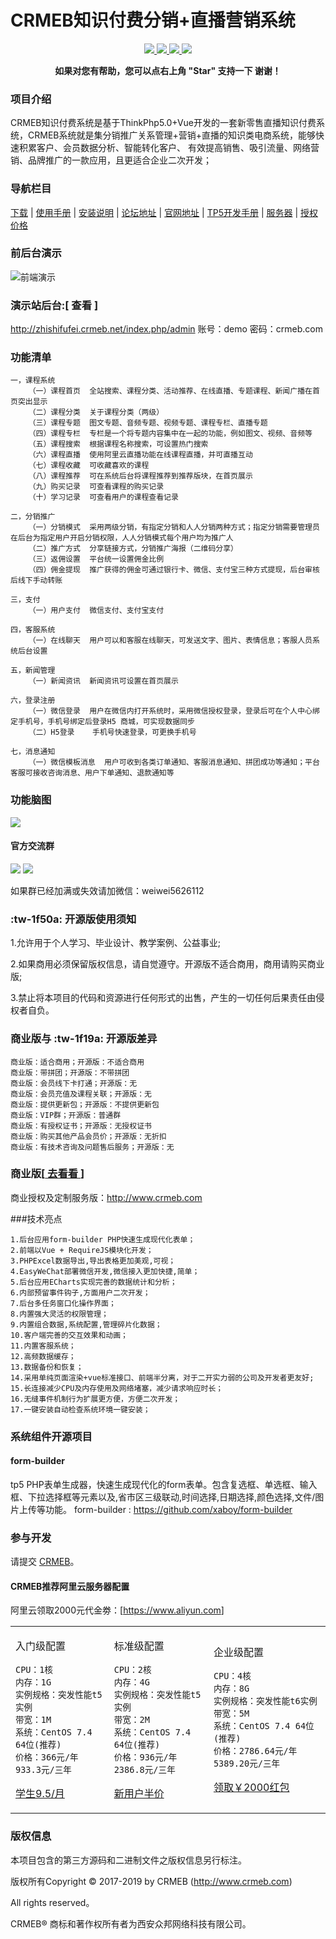 
# CRMEB知识付费分销+直播营销系统

<p align="center">
    <a href="http://www.crmeb.com">
        <img src="https://img.shields.io/badge/OfficialWebsite-CRMEB-yellow.svg" />
    </a>

<a href="http://www.crmeb.com">
        <img src="https://img.shields.io/badge/Licence-GPL3.0-green.svg?style=flat" />
    </a>
    <a href="http://www.crmeb.com">
        <img src="https://img.shields.io/badge/Edition-3.0-blue.svg" />
    </a>
     <a href="https://gitee.com/ZhongBangKeJi/CRMEB/repository/archive/master.zip">
        <img src="https://img.shields.io/badge/download-80m-red.svg" />
    </a>
    </p>
<p align="center">    
    <b>如果对您有帮助，您可以点右上角 "Star" 支持一下 谢谢！</b>
</p>

### 项目介绍

CRMEB知识付费系统是基于ThinkPhp5.0+Vue开发的一套新零售直播知识付费系统，CRMEB系统就是集分销推广关系管理+营销+直播的知识类电商系统，能够快速积累客户、会员数据分析、智能转化客户、 有效提高销售、吸引流量、网络营销、品牌推广的一款应用，且更适合企业二次开发；
### 导航栏目

[下载](/readme/前端下载地址.md)
 | [使用手册](https://help.crmeb.net)
 | [安装说明](http://help.crmeb.net/crmeb_zsff/1514710)
 | [论坛地址](http://bbs.crmeb.net)
 | [官网地址](https://www.crmeb.com)
 | [TP5开发手册](https://www.kancloud.cn/manual/thinkphp5/118003)
 | [服务器](https://promotion.aliyun.com/ntms/yunparter/invite.html?userCode=dligum2z)
 | [授权价格](https://s.click.taobao.com/W7hVkLw)

###  前后台演示
![前端演示](/readme/images/前端演示二维码.jpg)

### 演示站后台:[ 查看 ]

http://zhishifufei.crmeb.net/index.php/admin 账号：demo 密码：crmeb.com
###  功能清单
    一，课程系统
        （一）课程首页  全站搜索、课程分类、活动推荐、在线直播、专题课程、新闻广播在首页突出显示
        （二）课程分类  关于课程分类（两级）
        （三）课程专题  图文专题、音频专题、视频专题、课程专栏、直播专题
        （四）课程专栏  专栏是一个将专题内容集中在一起的功能，例如图文、视频、音频等
        （五）课程搜索  根据课程名称搜索，可设置热门搜索
        （六）课程直播  使用阿里云直播功能在线课程直播，并可直播互动
        （七）课程收藏  可收藏喜欢的课程
        （八）课程推荐  可在系统后台将课程推荐到推荐版块，在首页展示
        （九）购买记录  可查看课程的购买记录
        （十）学习记录  可查看用户的课程查看记录
        
    二，分销推广
        （一）分销模式  采用两级分销，有指定分销和人人分销两种方式；指定分销需要管理员在后台为指定用户开启分销权限，人人分销模式每个用户均为推广人
        （二）推广方式  分享链接方式，分销推广海报（二维码分享）
        （三）返佣设置  平台统一设置佣金比例  
        （四）佣金提现  推广获得的佣金可通过银行卡、微信、支付宝三种方式提现，后台审核后线下手动转账
        
    三，支付
        （一）用户支付  微信支付、支付宝支付 
        
    四，客服系统
        （一）在线聊天  用户可以和客服在线聊天，可发送文字、图片、表情信息；客服人员系统后台设置
        
    五，新闻管理  
        （一）新闻资讯  新闻资讯可设置在首页展示 
        
    六，登录注册
        （一）微信登录  用户在微信内打开系统时，采用微信授权登录，登录后可在个人中心绑定手机号，手机号绑定后登录H5 商城，可实现数据同步 
        （二）H5登录    手机号快速登录，可更换手机号       
        
    七，消息通知
        （一）微信模板消息  用户可收到各类订单通知、客服消息通知、拼团成功等通知；平台客服可接收咨询消息、用户下单通知、退款通知等     

        
###  功能脑图
![](/readme/images/zsff_openv1.1.png)

####  官方交流群
![](/readme/images/知识付费1.png)
![](/readme/images/知识付费2.png)

如果群已经加满或失效请加微信：weiwei5626112

###   :tw-1f50a: 开源版使用须知
1.允许用于个人学习、毕业设计、教学案例、公益事业;

2.如果商用必须保留版权信息，请自觉遵守。开源版不适合商用，商用请购买商业版;

3.禁止将本项目的代码和资源进行任何形式的出售，产生的一切任何后果责任由侵权者自负。

### 商业版与 :tw-1f19a: 开源版差异
    商业版：适合商用；开源版：不适合商用
    商业版：带拼团；开源版：不带拼团
    商业版：会员线下卡打通；开源版：无
    商业版：会员充值及课程关联；开源版：无
    商业版：提供更新包；开源版：不提供更新包
    商业版：VIP群；开源版：普通群
    商业版：有授权证书；开源版：无授权证书
    商业版：购买其他产品会员价；开源版：无折扣
    商业版：有技术咨询及问题售后服务；开源版：无
    
### 商业版[<a href='https://s.click.taobao.com/W7hVkLw' target="_blank"> 去看看 </a>]
商业授权及定制服务版：http://www.crmeb.com

###技术亮点

    1.后台应用form-builder PHP快速生成现代化表单；
    2.前端以Vue + RequireJS模块化开发；
    3.PHPExcel数据导出,导出表格更加美观,可视；
    4.EasyWeChat部署微信开发,微信接入更加快捷,简单；
    5.后台应用ECharts实现完善的数据统计和分析；
    6.内部预留事件钩子,方面用户二次开发；
    7.后台多任务窗口化操作界面；
    8.内置强大灵活的权限管理；
    9.内置组合数据,系统配置,管理碎片化数据；
    10.客户端完善的交互效果和动画；
    11.内置客服系统；
    12.高频数据缓存；
    13.数据备份和恢复；
    14.采用单纯页面渲染+vue标准接口、前端半分离，对于二开实力弱的公司及开发者更友好;
    15.长连接减少CPU及内存使用及网络堵塞，减少请求响应时长；
    16.无缝事件机制行为扩展更方便，方便二次开发；
    17.一键安装自动检查系统环境一键安装；
###  系统组件开源项目
#### form-builder
tp5 PHP表单生成器，快速生成现代化的form表单。包含复选框、单选框、输入框、下拉选择框等元素以及,省市区三级联动,时间选择,日期选择,颜色选择,文件/图片上传等功能。
form-builder : https://github.com/xaboy/form-builder

### 参与开发

请提交 [CRMEB](https://gitee.com/ZhongBangKeJi/crmeb_knowledge_payment/pulls)。
#### CRMEB推荐阿里云服务器配置

阿里云领取2000元代金劵：[<a href="https://promotion.aliyun.com/ntms/yunparter/invite.html?userCode=dligum2z">https://www.aliyun.com</a>]
 <table><tr><td> 
 
 入门级配置
 ```
 CPU：1核
 内存：1G
 实例规格：突发性能t5实例
 带宽：1M
 系统：CentOS 7.4 64位(推荐)
 价格：366元/年 933.3元/三年
 ```
 <a href="https://promotion.aliyun.com/ntms/yunparter/invite.html?userCode=dligum2z">学生9.5/月</a>
   </td>
 <td>
 
 标准级配置
 ```
 CPU：2核
 内存：4G
 实例规格：突发性能t5实例
 带宽：2M
 系统：CentOS 7.4 64位(推荐)
 价格：936元/年 2386.8元/三年
 ```
 <a href="https://promotion.aliyun.com/ntms/yunparter/invite.html?userCode=dligum2z">新用户半价</a>
 
   </td>
   <td>
 
 企业级配置
 ```
 CPU：4核
 内存：8G
 实例规格：突发性能t6实例
 带宽：5M
 系统：CentOS 7.4 64位(推荐)
 价格：2786.64元/年 5389.20元/三年
 ```
 <a href="https://promotion.aliyun.com/ntms/yunparter/invite.html?userCode=dligum2z">领取￥2000红包</a>
 
   </td>
   </tr></table>
   
### 版权信息

本项目包含的第三方源码和二进制文件之版权信息另行标注。

版权所有Copyright © 2017-2019 by CRMEB (http://www.crmeb.com)

All rights reserved。

CRMEB® 商标和著作权所有者为西安众邦网络科技有限公司。    
    






